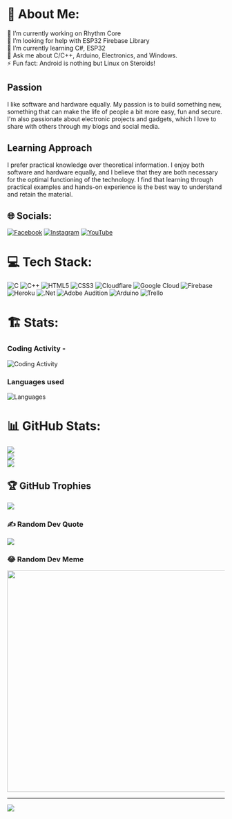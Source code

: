 # 💫 About Me:
🔭 I’m currently working on Rhythm Core<br>🤝 I’m looking for help with ESP32 Firebase Library<br>🌱 I’m currently learning C#, ESP32 <br>💬 Ask me about C/C++, Arduino, Electronics, and Windows.<br>⚡ Fun fact: Android is nothing but Linux on Steroids!

## Passion

I like software and hardware equally. My passion is to build something new, something that can make the life of people a bit more easy, fun and secure. I'm also passionate about electronic projects and gadgets, which I love to share with others through my blogs and social media. 

## Learning Approach

I prefer practical knowledge over theoretical information. I enjoy both software and hardware equally, and I believe that they are both necessary for the optimal functioning of the technology. I find that learning through practical examples and hands-on experience is the best way to understand and retain the material.


## 🌐 Socials:
[![Facebook](https://img.shields.io/badge/Facebook-%231877F2.svg?logo=Facebook&logoColor=white)](https://facebook.com/https://facebook.com/LogicalLokesh) [![Instagram](https://img.shields.io/badge/Instagram-%23E4405F.svg?logo=Instagram&logoColor=white)](https://instagram.com/LogicalLokesh) [![YouTube](https://img.shields.io/badge/YouTube-%23FF0000.svg?logo=YouTube&logoColor=white)](https://youtube.com/@lokeshwankhede) 

# 💻 Tech Stack:
![C](https://img.shields.io/badge/c-%2300599C.svg?style=for-the-badge&logo=c&logoColor=white) ![C++](https://img.shields.io/badge/c++-%2300599C.svg?style=for-the-badge&logo=c%2B%2B&logoColor=white) ![HTML5](https://img.shields.io/badge/html5-%23E34F26.svg?style=for-the-badge&logo=html5&logoColor=white) ![CSS3](https://img.shields.io/badge/css3-%231572B6.svg?style=for-the-badge&logo=css3&logoColor=white) ![Cloudflare](https://img.shields.io/badge/Cloudflare-F38020?style=for-the-badge&logo=Cloudflare&logoColor=white) ![Google Cloud](https://img.shields.io/badge/Google%20Cloud-%234285F4.svg?style=for-the-badge&logo=google-cloud&logoColor=white) ![Firebase](https://img.shields.io/badge/firebase-%23039BE5.svg?style=for-the-badge&logo=firebase) ![Heroku](https://img.shields.io/badge/heroku-%23430098.svg?style=for-the-badge&logo=heroku&logoColor=white) ![.Net](https://img.shields.io/badge/.NET-5C2D91?style=for-the-badge&logo=.net&logoColor=white) ![Adobe Audition](https://img.shields.io/badge/Adobe%20Audition-9999FF.svg?style=for-the-badge&logo=Adobe%20Audition&logoColor=white) ![Arduino](https://img.shields.io/badge/-Arduino-00979D?style=for-the-badge&logo=Arduino&logoColor=white) ![Trello](https://img.shields.io/badge/Trello-%23026AA7.svg?style=for-the-badge&logo=Trello&logoColor=white)

# 🏗️ Stats:

### Coding Activity -
![Coding Activity](https://wakatime.com/share/@LogicalLokesh/2979e9b1-e110-472b-8c8e-ab5787c2d929.svg)

### Languages used
![Languages](https://wakatime.com/share/@LogicalLokesh/64f50597-a1fa-4d9f-85d2-d15dca41d852.svg)

# 📊 GitHub Stats:
![](https://github-readme-stats.vercel.app/api?username=LogicalLokesh&theme=dark&hide_border=false&include_all_commits=true&count_private=true)<br/>
![](https://github-readme-streak-stats.herokuapp.com/?user=LogicalLokesh&theme=dark&hide_border=false)<br/>
![](https://github-readme-stats.vercel.app/api/top-langs/?username=LogicalLokesh&theme=dark&hide_border=false&include_all_commits=true&count_private=true&layout=compact)

## 🏆 GitHub Trophies
![](https://github-profile-trophy.vercel.app/?username=LogicalLokesh&theme=discord&no-frame=false&no-bg=false&margin-w=4)

### ✍️ Random Dev Quote
![](https://quotes-github-readme.vercel.app/api?type=horizontal&theme=dark)

### 😂 Random Dev Meme
<img src="https://random-memer.herokuapp.com/" width="512px"/>

---
[![](https://visitcount.itsvg.in/api?id=LogicalLokesh&icon=6&color=6)](https://visitcount.itsvg.in)
